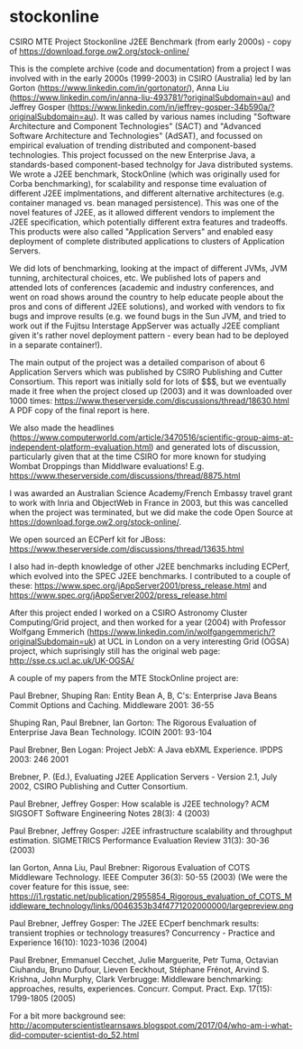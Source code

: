 # stockonline
CSIRO MTE Project Stockonline J2EE Benchmark (from early 2000s) - copy of https://download.forge.ow2.org/stock-online/

This is the complete archive (code and documentation) from a 
project I was involved with in the early 2000s (1999-2003) in CSIRO (Australia) led by Ian Gorton (https://www.linkedin.com/in/gortonator/), Anna Liu (https://www.linkedin.com/in/anna-liu-493781/?originalSubdomain=au) and Jeffrey Gosper (https://www.linkedin.com/in/jeffrey-gosper-34b590a/?originalSubdomain=au). It was called by various names including "Software Architecture and Component Technologies" (SACT) and "Advanced Software Architecture and Technologies" (AdSAT), and focussed on empirical evaluation of trending distributed and component-based technologies. This project focussed on the new Enterprise Java, a standards-based component-based technolgy for Java distributed systems. We wrote a J2EE benchmark, StockOnline (which was originally used for Corba benchmarking), for scalability and response time evaluation of different J2EE implmentations, and different alternative architectures (e.g. container managed vs. bean managed persistence). This was one of the novel features of J2EE, as it allowed different vendors to implement the J2EE specification, which potentially different extra features and tradeoffs. This products were also called "Application Servers" and enabled easy deployment of complete distributed applications to clusters of Application Servers. 

We did lots of benchmarking, looking at the impact of different JVMs, JVM tunning, architectural choices, etc. We published lots of papers and attended lots of conferences (academic and industry conferences, and went on road shows around the country to help educate people about the pros and cons of different J2EE solutions), and worked with vendors to fix bugs and improve results (e.g. we found bugs in the Sun JVM, and tried to work out if the Fujitsu Interstage AppServer was actually J2EE compliant given it's rather novel deployment pattern - every bean had to be deployed in a separate container!). 

The main output of the project was a detailed comparison of about 6 Application Servers which was published by CSIRO Publishing and Cutter Consortium.  This report was initially sold for lots of $$$, but we eventually made it free when the project closed up (2003) and it was downloaded over 1000 times: https://www.theserverside.com/discussions/thread/18630.html
A PDF copy of the final report is here.

We also made the headlines (https://www.computerworld.com/article/3470516/scientific-group-aims-at-independent-platform-evaluation.html) and generated lots of discussion, particularly given that at the time CSIRO for more known for studying Wombat Droppings than Middlware evaluations! E.g. https://www.theserverside.com/discussions/thread/8875.html
 
I was awarded an Australian Science Academy/French Embassy travel grant to work with Inria and ObjectWeb in France in 2003, but this was cancelled when the project was terminated, but we did make the code Open Source at https://download.forge.ow2.org/stock-online/.

We open sourced an ECPerf kit for JBoss: https://www.theserverside.com/discussions/thread/13635.html

I also had in-depth knowledge of other J2EE benchmarks including ECPerf, which evolved into the SPEC J2EE benchmarks.  I contributed to a couple of these: https://www.spec.org/jAppServer2001/press_release.html and https://www.spec.org/jAppServer2002/press_release.html

After this project ended I worked on a CSIRO Astronomy Cluster Computing/Grid project, and then worked for a year (2004) with Professor Wolfgang Emmerich (https://www.linkedin.com/in/wolfgangemmerich/?originalSubdomain=uk) at UCL in London on a very interesting Grid (OGSA) project, which suprisingly still has the original web page: http://sse.cs.ucl.ac.uk/UK-OGSA/

A couple of my papers from the MTE StockOnline project are:

Paul Brebner, Shuping Ran:
Entity Bean A, B, C's: Enterprise Java Beans Commit Options and Caching. Middleware 2001: 36-55

Shuping Ran, Paul Brebner, Ian Gorton:
The Rigorous Evaluation of Enterprise Java Bean Technology. ICOIN 2001: 93-104

Paul Brebner, Ben Logan:
Project JebX: A Java ebXML Experience. IPDPS 2003: 246
2001

Brebner, P. (Ed.), Evaluating J2EE Application Servers - Version 2.1, July 2002, CSIRO Publishing and Cutter Consortium.

Paul Brebner, Jeffrey Gosper:
How scalable is J2EE technology? ACM SIGSOFT Software Engineering Notes 28(3): 4 (2003)

Paul Brebner, Jeffrey Gosper:
J2EE infrastructure scalability and throughput estimation. SIGMETRICS Performance Evaluation Review 31(3): 30-36 (2003)

Ian Gorton, Anna Liu, Paul Brebner:
Rigorous Evaluation of COTS Middleware Technology. IEEE Computer 36(3): 50-55 (2003)
(We were the cover feature for this issue, see: https://i1.rgstatic.net/publication/2955854_Rigorous_evaluation_of_COTS_Middleware_technology/links/0046353b34f4771202000000/largepreview.png

Paul Brebner, Jeffrey Gosper:
The J2EE ECperf benchmark results: transient trophies or technology treasures? Concurrency - Practice and Experience 16(10): 1023-1036 (2004)

Paul Brebner, Emmanuel Cecchet, Julie Marguerite, Petr Tuma, Octavian Ciuhandu, Bruno Dufour, Lieven Eeckhout, Stéphane Frénot, Arvind S. Krishna, John Murphy, Clark Verbrugge:
Middleware benchmarking: approaches, results, experiences. Concurr. Comput. Pract. Exp. 17(15): 1799-1805 (2005)

For a bit more background see: http://acomputerscientistlearnsaws.blogspot.com/2017/04/who-am-i-what-did-computer-scientist-do_52.html




